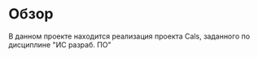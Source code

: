 # Обзор #

В данном проекте находится реализация проекта Cals, заданного по дисциплине "ИС разраб. ПО"